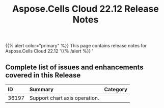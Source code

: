 ﻿---
title: Aspose.Cells Cloud  22.12 Release Notes
second_title: Aspose.Cells Cloud Documen
type: docs
url: /ar/aspose-cells-cloud-22-12-release-notes/
description: Aspose.Cells Cloud supports Excel to create, convert, merge, split, protected, inner object operation, and so on
weight: 10
---
{{% alert color="primary" %}} 
This page contains release notes for Aspose.Cells Cloud 22.12
'{{% /alert %}} '
## **Complete list of issues and enhancements covered in this Release**

|**ID**|**Summary**|**Category**|
|:- |:- |:- |
|36197 |Support chart axis operation. |
